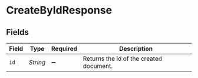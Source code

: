 # CreateByIdResponse


## Fields

| Field                                   | Type                                    | Required                                | Description                             |
| --------------------------------------- | --------------------------------------- | --------------------------------------- | --------------------------------------- |
| `id`                                    | *String*                                | :heavy_minus_sign:                      | Returns the id of the created document. |